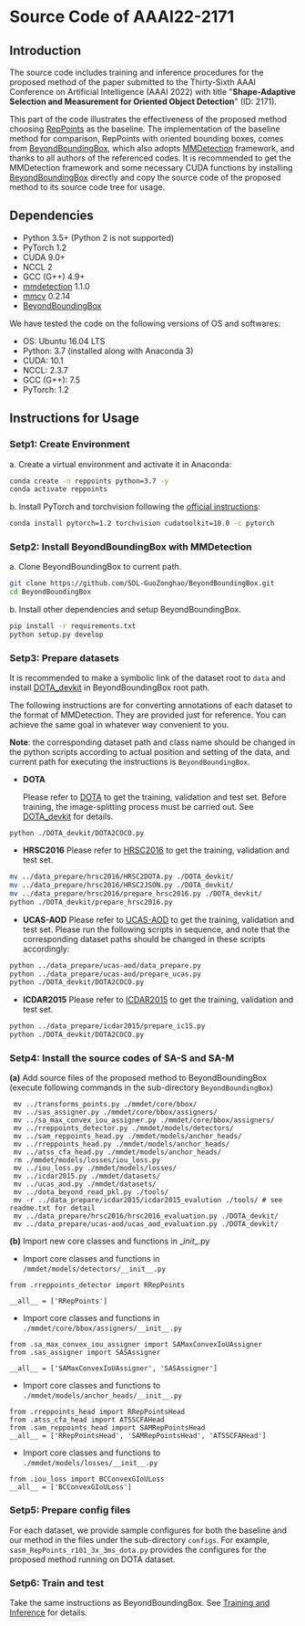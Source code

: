 # Source Code of AAAI22-2171

## Introduction

The source code includes training and inference procedures for the proposed method of the paper submitted to the Thirty-Sixth AAAI Conference on Artificial Intelligence (AAAI 2022) with title "**Shape-Adaptive Selection and Measurement for Oriented Object Detection**" (ID: 2171).

This part of the code illustrates the effectiveness of the proposed method choosing [RepPoints](https://ieeexplore.ieee.org/document/9009032) as the baseline. The implementation of the baseline method for comparison, RepPoints with oriented bounding boxes, comes from [BeyondBoundingBox](https://github.com/SDL-GuoZonghao/BeyondBoundingBox/blob/main/mmdet/models/anchor_heads/cfa_head.py), which also adopts [MMDetection](https://github.com/open-mmlab/mmdetection) framework, and thanks to all authors of the referenced codes.
It is recommended to get the MMDetection framework and some necessary CUDA functions  by installing [BeyondBoundingBox](https://github.com/SDL-GuoZonghao/BeyondBoundingBox) directly and copy the  source code of the proposed method  to its source code tree for usage.

## Dependencies

- Python 3.5+ (Python 2 is not supported)
- PyTorch 1.2
- CUDA 9.0+
- NCCL 2
- GCC (G++) 4.9+
- [mmdetection](https://github.com/open-mmlab/mmdetection) 1.1.0 
- [mmcv](https://github.com/open-mmlab/mmcv) 0.2.14
- [BeyondBoundingBox](https://github.com/SDL-GuoZonghao/BeyondBoundingBox)


We have tested the code on the following versions of OS and softwares:

- OS:  Ubuntu 16.04 LTS
- Python: 3.7 (installed along with Anaconda 3)
- CUDA: 10.1
- NCCL: 2.3.7
- GCC (G++): 7.5
- PyTorch: 1.2

## Instructions for Usage
### Setp1: Create Environment
a. Create a virtual environment and activate it in Anaconda:

```bash
conda create -n reppoints python=3.7 -y
conda activate reppoints
```

b. Install PyTorch and torchvision following the [official instructions](https://pytorch.org/):

```bash
conda install pytorch=1.2 torchvision cudatoolkit=10.0 -c pytorch
```
### Setp2: Install BeyondBoundingBox with MMDetection
a. Clone BeyondBoundingBox to current path.
```bash
git clone https://github.com/SDL-GuoZonghao/BeyondBoundingBox.git
cd BeyondBoundingBox
```
b. Install other dependencies and setup BeyondBoundingBox.
```bash
pip install -r requirements.txt
python setup.py develop
```

### Setp3: Prepare datasets
It is recommended to make a symbolic link of the dataset root to ``data`` and install [DOTA_devkit](https://github.com/CAPTAIN-WHU/DOTA_devkit) in BeyondBoundingBox root path.

The following instructions are for converting annotations of each dataset to the format of MMDetection. They are provided just for reference. You can achieve the same goal in whatever way convenient to you.

**Note**: the corresponding dataset path and class name should be changed in the python scripts according to actual position and setting of the data, and current path for executing the instructions is ``BeyondBoundingBox``.

- **DOTA**

  Please refer to [DOTA](https://captain-whu.github.io/DOTA/index.html) to get the training, validation and test set.
  Before training, the image-splitting process must be carried out.  See [DOTA_devkit](https://github.com/CAPTAIN-WHU/DOTA_devkit) for details. 
```
python ./DOTA_devkit/DOTA2COCO.py 
```

- **HRSC2016**
	Please refer to [HRSC2016](https://sites.google.com/site/hrsc2016/) to get the training, validation and test set.
```bash
mv ../data_prepare/hrsc2016/HRSC2DOTA.py ./DOTA_devkit/
mv ../data_prepare/hrsc2016/HRSC2JSON.py ./DOTA_devkit/	
mv ../data_prepare/hrsc2016/prepare_hrsc2016.py ./DOTA_devkit/
python ./DOTA_devkit/prepare_hrsc2016.py 
```


-  **UCAS-AOD**
	Please refer to [UCAS-AOD](https://hyper.ai/datasets/5419 ) to get the training, validation and test set.
	Please run the following scripts in sequence, and note that the corresponding dataset paths should be changed in these scripts accordingly:
```bash
python ../data_prepare/ucas-aod/data_prepare.py
python ../data_prepare/ucas-aod/prepare_ucas.py
python ./DOTA_devkit/DOTA2COCO.py
```
- **ICDAR2015**
	Please refer to [ICDAR2015](https://rrc.cvc.uab.es/?ch=4&com=downloads) to get the training, validation and test set. 
```bash
python ../data_prepare/icdar2015/prepare_ic15.py
python ./DOTA_devkit/DOTA2COCO.py
```


### Setp4: Install the source codes of SA-S and SA-M
**(a)** Add source files of the proposed method to BeyondBoundingBox (execute following commands in the sub-directory ``BeyondBoundingBox``)

```shell
 mv ../transforms_points.py ./mmdet/core/bbox/
 mv ../sas_assigner.py ./mmdet/core/bbox/assigners/
 mv ../sa_max_convex_iou_assigner.py ./mmdet/core/bbox/assigners/
 mv ../rreppoints_detector.py ./mmdet/models/detectors/
 mv ../sam_reppoints_head.py ./mmdet/models/anchor_heads/
 mv ../rreppoints_head.py ./mmdet/models/anchor_heads/
 mv ../atss_cfa_head.py ./mmdet/models/anchor_heads/
 rm ./mmdet/models/losses/iou_loss.py
 mv ../iou_loss.py ./mmdet/models/losses/
 mv ../icdar2015.py ./mmdet/datasets/
 mv ../ucas_aod.py ./mmdet/datasets/
 mv ../dota_beyond_read_pkl.py ./tools/
 mv -r ../data_prepare/icdar2015/icdar2015_evalution ./tools/ # see readme.txt for detail
 mv ../data_prepare/hrsc2016/hrsc2016_evaluation.py ./DOTA_devkit/
 mv ../data_prepare/ucas-aod/ucas_aod_evaluation.py ./DOTA_devkit/
```

**(b)** Import new core classes and functions in \__init__.py 

- Import core classes and functions in ``/mmdet/models/detectors/__init__.py``
```shell
from .rreppoints_detector import RRepPoints

__all__ = ['RRepPoints']
```

- Import core classes and functions in ``./mmdet/core/bbox/assigners/__init__.py`` 
```shell
from .sa_max_convex_iou_assigner import SAMaxConvexIoUAssigner
from .sas_assigner import SASAssigner

__all__ = ['SAMaxConvexIoUAssigner', 'SASAssigner']
```

- Import core classes and functions to ``./mmdet/models/anchor_heads/__init__.py`` 
```shell
from .rreppoints_head import RRepPointsHead
from .atss_cfa_head import ATSSCFAHead
from .sam_reppoints_head import SAMRepPointsHead
__all__ = ['RRepPointsHead', 'SAMRepPointsHead', 'ATSSCFAHead']
```

- Import core classes and functions to ``./mmdet/models/losses/__init__.py`` 
```shell
from .iou_loss import BCConvexGIoULoss
__all__ = ['BCConvexGIoULoss']
```


### Setp5: Prepare config files
For each dataset, we provide sample configures for both the baseline and our method in the files under the sub-directory ``configs``. For example, ``sasm_RepPoints_r101_3x_3ms_dota.py`` provides the configures for the proposed method running on DOTA dataset.

### Setp6: Train and test
Take the same instructions as BeyondBoundingBox. See [Training and Inference](https://github.com/SDL-GuoZonghao/BeyondBoundingBox) for details.





